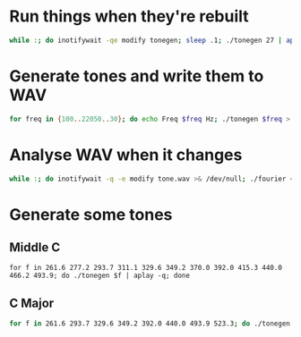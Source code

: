 # Run things when they're rebuilt
```bash
while :; do inotifywait -qe modify tonegen; sleep .1; ./tonegen 27 | aplay; done
```

# Generate tones and write them to WAV
```bash
for freq in {100..22050..30}; do echo Freq $freq Hz; ./tonegen $freq > tone.wav; aplay -q tone.wav; sleep .1; done
```

# Analyse WAV when it changes
```bash
while :; do inotifywait -q -e modify tone.wav >& /dev/null; ./fourier < tone.wav | head -58; done
```

# Generate some tones
## Middle C
```
for f in 261.6 277.2 293.7 311.1 329.6 349.2 370.0 392.0 415.3 440.0 466.2 493.9; do ./tonegen $f | aplay -q; done
```

## C Major

```bash
for f in 261.6 293.7 329.6 349.2 392.0 440.0 493.9 523.3; do ./tonegen $f | aplay -q; done
```
